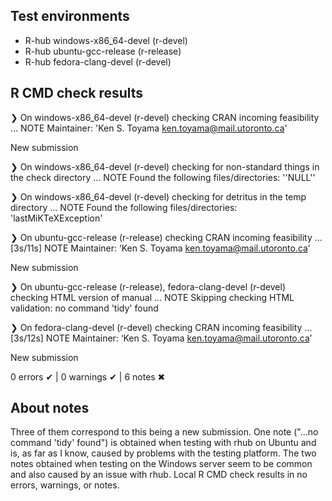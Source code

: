 ## Test environments
- R-hub windows-x86_64-devel (r-devel)
- R-hub ubuntu-gcc-release (r-release)
- R-hub fedora-clang-devel (r-devel)

## R CMD check results
❯ On windows-x86_64-devel (r-devel)
  checking CRAN incoming feasibility ... NOTE
  Maintainer: 'Ken S. Toyama <ken.toyama@mail.utoronto.ca>'
  
  New submission

❯ On windows-x86_64-devel (r-devel)
  checking for non-standard things in the check directory ... NOTE
  Found the following files/directories:
    ''NULL''

❯ On windows-x86_64-devel (r-devel)
  checking for detritus in the temp directory ... NOTE
  Found the following files/directories:
    'lastMiKTeXException'

❯ On ubuntu-gcc-release (r-release)
  checking CRAN incoming feasibility ... [3s/11s] NOTE
  Maintainer: ‘Ken S. Toyama <ken.toyama@mail.utoronto.ca>’
  
  New submission

❯ On ubuntu-gcc-release (r-release), fedora-clang-devel (r-devel)
  checking HTML version of manual ... NOTE
  Skipping checking HTML validation: no command 'tidy' found

❯ On fedora-clang-devel (r-devel)
  checking CRAN incoming feasibility ... [3s/12s] NOTE
  Maintainer: ‘Ken S. Toyama <ken.toyama@mail.utoronto.ca>’
  
  New submission

0 errors ✔ | 0 warnings ✔ | 6 notes ✖

## About notes

Three of them correspond to this being a new submission. One note ("...no 
command 'tidy' found") is obtained when testing with rhub on Ubuntu and is, 
as far as I know, caused by problems with the testing platform. The two notes
obtained when testing on the Windows server seem to be common and also caused 
by an issue with rhub. Local R CMD check results in no errors, warnings, 
or notes.

